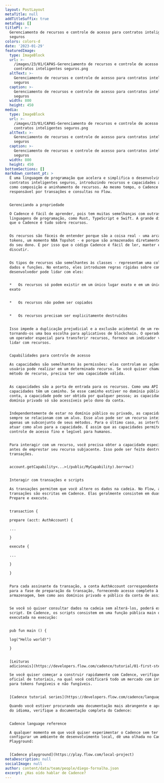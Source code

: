 ```yaml
---
layout: PostLayout
metaTitle: null
addTitleSuffix: true
metaTags: []
titlePt: >-
  Gerenciamento de recursos e controle de acesso para contratos inteligentes
  seguros
colors: colors-d
date: '2023-01-29'
featuredImage:
  type: ImageBlock
  url: >-
    /images/23/01/CAPAS-Gerenciamento de recursos e controle de acesso para
    contratos inteligentes seguros.png
  altText: >-
    Gerenciamento de recursos e controle de acesso para contratos inteligentes
    seguros
  caption: >-
    Gerenciamento de recursos e controle de acesso para contratos inteligentes
    seguros
  width: 800
  height: 450
media:
  type: ImageBlock
  url: >-
    /images/23/01/CAPAS-Gerenciamento de recursos e controle de acesso para
    contratos inteligentes seguros.png
  altText: >-
    Gerenciamento de recursos e controle de acesso para contratos inteligentes
    seguros
  caption: >-
    Gerenciamento de recursos e controle de acesso para contratos inteligentes
    seguros
  width: 800
  height: 450
bottomSections: []
markdown_content_pt: >
  É uma linguagem de programação que acelera e simplifica o desenvolvimento de
  contratos inteligentes seguros, introduzindo recursos e capacidades avançadas,
  como composição e aninhamento de recursos. Ao mesmo tempo, o Cadence também é
  responsável por transações e consultas no Flow.


  Gerenciando a propriedade

  O Cadence é fácil de aprender, pois tem muitas semelhanças com outras
  linguagens de programação, como Rust, TypeScript e Swift. A grande diferença é
  que o Cadence é tudo sobre recursos.


  Os recursos são fáceis de entender porque são a coisa real - uma arca de
  tokens, um momento NBA Topshot - e porque são armazenados diretamente na conta
  do seu dono. É por isso que o código Cadence é fácil de ler, manter e
  discutir.


  Os tipos de recursos são semelhantes às classes - representam uma coleção de
  dados e funções. No entanto, eles introduzem regras rígidas sobre como um
  desenvolvedor pode lidar com eles:


  *   Os recursos só podem existir em um único lugar exato e em um único momento
  exato


  *   Os recursos não podem ser copiados


  *   Os recursos precisam ser explicitamente destruídos


  Isso impede a duplicação prejudicial e a exclusão acidental de um recurso,
  tornando-os uma boa escolha para aplicativos de blockchain. O operador move,
  um operador especial para transferir recursos, fornece um indicador visual ao
  lidar com recursos.


  Capabilidades para controle de acesso

  As capacidades são semelhantes às permissões: elas controlam as ações que um
  usuário pode realizar em um determinado recurso. Se você quiser chamar um
  método de recurso, precisa ter uma capacidade válida.


  As capacidades são a porta de entrada para os recursos. Como uma API REST, as
  capacidades têm um caminho. Se esse caminho estiver no domínio público de uma
  conta, a capacidade pode ser obtida por qualquer pessoa; as capacidades no
  domínio privado só são acessíveis pelo dono da conta.


  Independentemente de estar no domínio público ou privado, as capacidades
  sempre se relacionam com um alvo. Esse alvo pode ser um recurso inteiro ou
  apenas um subconjunto de seus métodos. Para o último caso, as interfaces podem
  atuar como alvo para a capacidade. É assim que as capacidades permitem um
  controle de acesso fino e legível para humanos.


  Para interagir com um recurso, você precisa obter a capacidade específica
  antes de emprestar seu recurso subjacente. Isso pode ser feito dentro das
  transações.


  account.getCapability<...>(/public/MyCapability).borrow()


  Interagir com transações e scripts

  As transações permitem que você altere os dados na cadeia. No Flow, as
  transações são escritas em Cadence. Elas geralmente consistem em duas etapas:
  Prepare e execute.


  transaction {

  prepare (acct: AuthAccount) {

  ...

  }

  execute {

  ...

  }

  }


  Para cada assinante da transação, a conta AuthAccount correspondente é passada
  para a fase de preparação da transação, fornecendo acesso completo à
  armazenagem, bem como aos domínios privado e público da conta de assinatura.


  Se você só quiser consultar dados na cadeia sem alterá-los, poderá executar um
  script. Em Cadence, os scripts consistem em uma função pública main que é
  executada na execução:


  pub fun main () {

  log("Hello world!")

  }


  [Leituras
  adicionais](https://developers.flow.com/cadence/tutorial/01-first-steps)

  Se você quiser começar a construir rapidamente com Cadence, verifique a série
  oficial de tutoriais, na qual você codificará todo um mercado com integrações
  para tokens fungíveis e não fungíveis.


  [Cadence tutorial series](https://developers.flow.com/cadence/language)

  Quando você estiver procurando uma documentação mais abrangente e aprofundada
  do idioma, verifique a documentação completa do Cadence:


  Cadence language reference

  A qualquer momento em que você quiser experimentar o Cadence sem ter que
  configurar um ambiente de desenvolvimento local, dê uma olhada no Cadence
  Playground:


  [Cadence playground](https://play.flow.com/local-project)
metaDescription: null
socialImage: null
author: content/data/team/people/diego-fornalha.json
excerpt: ¿Has oído hablar de Cadence?
---
```

